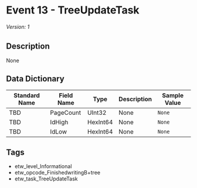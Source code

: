 # Event 13 - TreeUpdateTask
###### Version: 1

## Description
None

## Data Dictionary
|Standard Name|Field Name|Type|Description|Sample Value|
|---|---|---|---|---|
|TBD|PageCount|UInt32|None|`None`|
|TBD|IdHigh|HexInt64|None|`None`|
|TBD|IdLow|HexInt64|None|`None`|

## Tags
* etw_level_Informational
* etw_opcode_FinishedwritingB+tree
* etw_task_TreeUpdateTask